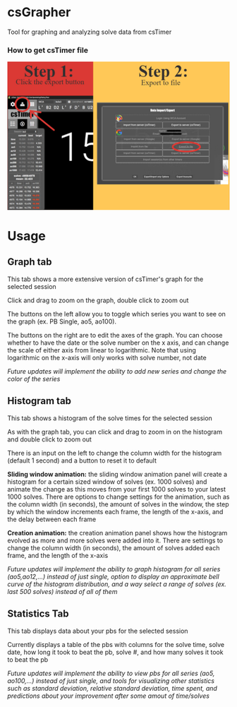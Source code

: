 # csGrapher
 Tool for graphing and analyzing solve data from csTimer

### How to get csTimer file
![Screenshot](/cstimer-export-help.jpg)

# Usage
## Graph tab
This tab shows a more extensive version of csTimer's graph for the selected session

Click and drag to zoom on the graph, double click to zoom out

The buttons on the left allow you to toggle which series you want to see on the graph (ex. PB Single, ao5, ao100). 

The buttons on the right are to edit the axes of the graph. You can choose whether to have the date or the solve number on the x axis, 
and can change the scale of either axis from linear to logarithmic. Note that using logarithmic on the x-axis will only works with solve number, not date

*Future updates will implement the ability to add new series and change the color of the series*

## Histogram tab
This tab shows a histogram of the solve times for the selected session

As with the graph tab, you can click and drag to zoom in on the histogram and double click to zoom out

There is an input on the left to change the column width for the histogram (default 1 second) and a button to reset it to default 

**Sliding window animation:** the sliding window animation panel will create a histogram for a certain sized window of solves (ex. 1000 solves) and animate the 
change as this moves from your first 1000 solves to your latest 1000 solves. There are options to change settings for the animation, such as the column width (in seconds), 
the amount of solves in the window, the step by which the window increments each frame, the length of the x-axis, and the delay between each frame

**Creation animation:** the creation animation panel shows how the histogram evolved as more and more solves were added into it. There are settings to change 
the column width (in seconds), the amount of solves added each frame, and the length of the x-axis

*Future updates will implement the ability to graph histogram for all series (ao5,ao12,...) instead of just single, 
option to display an approximate bell curve of the histogram distribution, and a way select a range of solves (ex. last 500 solves) instead of all of them*

## Statistics Tab
This tab displays data about your pbs for the selected session

Currently displays a table of the pbs with columns for the solve time, solve date, how long it took to beat the pb, solve #, and how many solves it took to beat the pb

*Future updates will implement the ability to view pbs for all series (ao5, ao100,...) instead of just single, and tools for visualizing other statistics 
such as standard deviation, relative standard deviation, time spent, and predictions about your improvement after some amout of time/solves*
